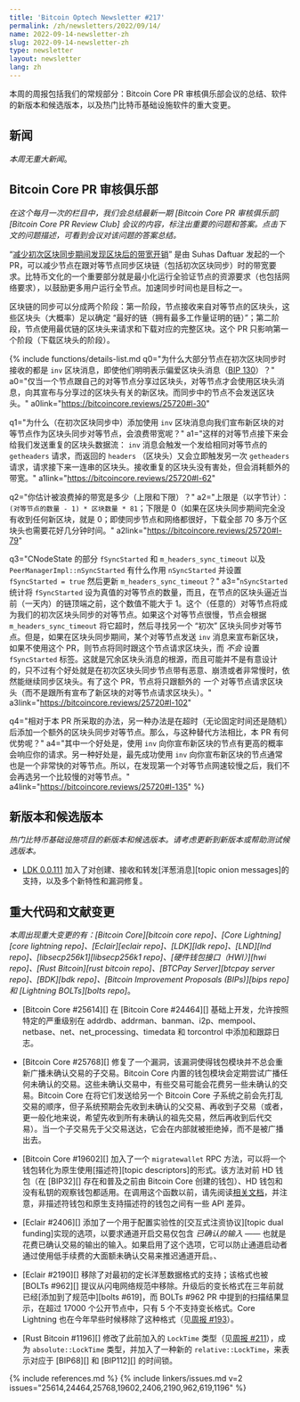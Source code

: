 ```yaml
---
title: 'Bitcoin Optech Newsletter #217'
permalink: /zh/newsletters/2022/09/14/
name: 2022-09-14-newsletter-zh
slug: 2022-09-14-newsletter-zh
type: newsletter
layout: newsletter
lang: zh
---
```


本周的周报包括我们的常规部分：Bitcoin Core PR 审核俱乐部会议的总结、软件的新版本和候选版本，以及热门比特币基础设施软件的重大变更。

## 新闻

*本周无重大新闻*。

## Bitcoin Core PR 审核俱乐部

*在这个每月一次的栏目中，我们会总结最新一期 [Bitcoin Core PR 审核俱乐部][Bitcoin Core PR Review Club] 会议的内容，标注出重要的问题和答案。点击下文的问题描述，可看到会议对该问题的答案总结。*

“[减少初次区块同步期间发现区块后的带宽开销][review club 25720]” 是由 Suhas Daftuar 发起的一个 PR，可以减少节点在跟对等节点同步区块链（包括初次区块同步）时的带宽要求。比特币文化的一个重要部分就是最小化运行全验证节点的资源要求（也包括网络要求），以鼓励更多用户运行全节点。加速同步时间也是目标之一。

区块链的同步可以分成两个阶段：第一阶段，节点接收来自对等节点的区块头，这些区块头（大概率）足以确定 “最好的链（拥有最多工作量证明的链）”；第二阶段，节点使用最优链的区块头来请求和下载对应的完整区块。这个 PR 只影响第一个阶段（下载区块头的阶段）。

{% include functions/details-list.md
  q0="<!--why-do-nodes-mostly-receive-inv-block-announcements-while-they-are-doing-initial-headers-sync-even-though-they-indicated-preference-for-headers-announcements-bip-130-->为什么大部分节点在初次区块同步时接收的都是 `inv` 区块消息，即使他们明明表示偏爱区块头消息（[BIP 130][]）？"
  a0="仅当一个节点跟自己的对等节点分享过区块头，对等节点才会使用区块头消息，向其宣布与分享过的区块头有关的新区块。而同步中的节点不会发送区块头。"
  a0link="https://bitcoincore.reviews/25720#l-30"

  q1="<!--why-is-bandwidth-wasted-during-initial-headers-sync-by-adding-all-peers-that-announce-a-block-to-us-via-an-inv-as-headers-sync-peers-->为什么（在初次区块同步中）添加使用 `inv` 区块消息向我们宣布新区块的对等节点作为区块头同步对等节点，会浪费带宽呢？"
  a1="这样的对等节点接下来会给我们发送重复的区块头数据流： ` inv ` 消息会触发一个发给相同对等节点的 `getheaders` 请求，而返回的 `headers` （区块头）又会立即触发另一次 `getheaders` 请求，请求接下来一连串的区块头。接收重复的区块头没有害处，但会消耗额外的带宽。"
  a1link="https://bitcoincore.reviews/25720#l-62"

  q2="<!--what-would-be-your-estimate-lower-upper-bound-of-how-much-bandwidth-is-wasted-->你估计被浪费掉的带宽是多少（上限和下限）？"
  a2="上限是（以字节计）： `(对等节点的数量 - 1) * 区块数量 * 81`；下限是 0（如果在区块头同步期间完全没有收到任何新区块，就是 0；即使同步节点和网络都很好，下载全部 70 多万个区块头也需要花好几分钟时间。"
  a2link="https://bitcoincore.reviews/25720#l-79"

  q3="<!--what-s-the-purpose-of-cnodestate-s-members-fsyncstarted-and-m-headers-sync-timeout-and-peermanagerimpl-nsyncstarted-if-we-start-syncing-headers-with-peers-that-announce-a-block-to-us-via-an-inv-why-do-we-not-increase-nsyncstarted-and-set-fsyncstarted-true-and-update-m-headers-sync-timeout-->CNodeState 的部分 `fSyncStarted` 和
  `m_headers_sync_timeout` 以及 `PeerManagerImpl::nSyncStarted` 有什么作用 `nSyncStarted` 并设置 `fSyncStarted = true` 然后更新 `m_headers_sync_timeout`？"
  a3="`nSyncStarted` 统计将 `fSyncStarted` 设为真值的对等节点的数量，而且，在节点的区块头逼近当前（一天内）的链顶端之前，这个数值不能大于 1。这个（任意的）对等节点将成为我们的初次区块头同步的对等节点。如果这个对等节点很慢，节点会根据 `m_headers_sync_timeout` 将它超时，然后寻找另一个 “初次” 区块头同步对等节点。但是，如果在区块头同步期间，某个对等节点发送 `inv` 消息来宣布新区块，如果不使用这个 PR，则节点将同时跟这个节点请求区块头，而 *不会* 设置 `fSyncStarted` 标签。这就是冗余区块头消息的根源，而且可能并不是有意设计的，只不过有个好处就是在初次区块头同步节点带有恶意、崩溃或者非常慢时，依然能继续同步区块头。有了这个 PR，节点将只跟额外的 *一个* 对等节点请求区块头（而不是跟所有宣布了新区块的对等节点请求区块头）。"
  a3link="https://bitcoincore.reviews/25720#l-102"

  q4="<!--an-alternative-to-the-approach-taken-in-the-pr-would-be-to-add-an-additional-headers-sync-peer-after-a-timeout-fixed-or-random-what-is-the-benefit-of-the-approach-taken-in-the-pr-over-this-alternative-->相对于本 PR 所采取的办法，另一种办法是在超时（无论固定时间还是随机）后添加一个额外的区块头同步对等节点。那么，与这种替代方法相比，本 PR 有何优势呢？"
  a4="其中一个好处是，使用 `inv` 向你宣布新区块的节点有更高的概率会响应你的请求。另一种好处是，最先成功使用  `inv` 向你宣布新区块的节点通常也是一个非常快的对等节点。所以，在发现第一个对等节点网速较慢之后，我们不会再选另一个比较慢的对等节点。"
  a4link="https://bitcoincore.reviews/25720#l-135"
%}

## 新版本和候选版本

*热门比特币基础设施项目的新版本和候选版本。请考虑更新到新版本或帮助测试候选版本。*

- [LDK 0.0.111][] 加入了对创建、接收和转发[洋葱消息][topic onion messages]的支持，以及多个新特性和漏洞修复。

## 重大代码和文献变更

*本周出现重大变更的有：[Bitcoin Core][bitcoin core repo]、[Core Lightning][core lightning repo]、[Eclair][eclair repo]、[LDK][ldk repo]、[LND][lnd repo]、[libsecp256k1][libsecp256k1 repo]、[硬件钱包接口（HWI）][hwi repo]、[Rust Bitcoin][rust bitcoin repo]、[BTCPay Server][btcpay server repo]、[BDK][bdk repo]、[Bitcoin Improvement Proposals (BIPs)][bips repo] 和 [Lightning BOLTs][bolts repo]*。

- [Bitcoin Core #25614][] 在 [Bitcoin Core #24464][] 基础上开发，允许按照特定的严重级别在 addrdb、addrman、banman、i2p、mempool、netbase、net、net_processing、timedata 和 torcontrol 中添加和跟踪日志。

- [Bitcoin Core #25768][] 修复了一个漏洞，该漏洞使得钱包模块并不总会重新广播未确认交易的子交易。Bitcoin Core 内置的钱包模块会定期尝试广播任何未确认的交易。这些未确认交易中，有些交易可能会花费另一些未确认的交易。Bitcoin Core 在将它们发送给另一个 Bitcoin Core 子系统之前会先打乱交易的顺序，但子系统预期会先收到未确认的父交易、再收到子交易（或者，更一般化地来说，希望先收到所有未确认的祖先交易，然后再收到后代交易）。当一个子交易先于父交易送达，它会在内部就被拒绝掉，而不是被广播出去。

- [Bitcoin Core #19602][] 加入了一个  `migratewallet` RPC 方法，可以将一个钱包转化为原生使用[描述符][topic descriptors]的形式。该方法对前 HD 钱包（在 [BIP32][] 存在和普及之前由 Bitcoin Core 创建的钱包）、HD 钱包和没有私钥的观察钱包都适用。在调用这个函数以前，请先阅读[相关文档][managing wallets]，并注意，非描述符钱包和原生支持描述符的钱包之间有一些 API 差异。

<!-- TODO:harding to separate dual funding from interactive funding -->

- [Eclair #2406][] 添加了一个用于配置实验性的[交互式注资协议][topic dual funding]实现的选项，以要求通道开启交易仅包含 *已确认的输入* —— 也就是花费已确认交易的输出的输入。如果启用了这个选项，它可以防止通道启动者通过使用低手续费的大面额未确认交易来推迟通道开启。、

- [Eclair #2190][] 移除了对最初的定长洋葱数据格式的支持；该格式也被 [BOLTs #962][] 提议从闪电网络规范中移除。升级后的变长格式在三年前就已经[添加到了规范中][bolts #619]，而 BOLTs #962 PR 中提到的扫描结果显示，在超过 17000 个公开节点中，只有 5 个不支持变长格式。Core Lightning 也在今年早些时候移除了这种格式（见[周报 #193][news193 cln5058]）。

- [Rust Bitcoin #1196][] 修改了此前加入的 `LockTime` 类型（见[周报 #211][news211 rb994]），成为 `absolute::LockTime` 类型，并加入了一种新的 `relative::LockTime`，来表示对应于 [BIP68][] 和 [BIP112][] 的时间锁。

{% include references.md %}
{% include linkers/issues.md v=2 issues="25614,24464,25768,19602,2406,2190,962,619,1196" %}

[managing wallets]: https://github.com/bitcoin/bitcoin/blob/master/doc/managing-wallets.md
[news193 cln5058]: /en/newsletters/2022/03/30/#c-lightning-5058
[news211 rb994]: /zh/newsletters/2022/08/03/#rust-bitcoin-994
[ldk 0.0.111]: https://github.com/lightningdevkit/rust-lightning/releases/tag/v0.0.111
[review club 25720]: https://bitcoincore.reviews/25720
[BIP 130]: https://github.com/bitcoin/bips/blob/master/bip-0130.mediawiki
